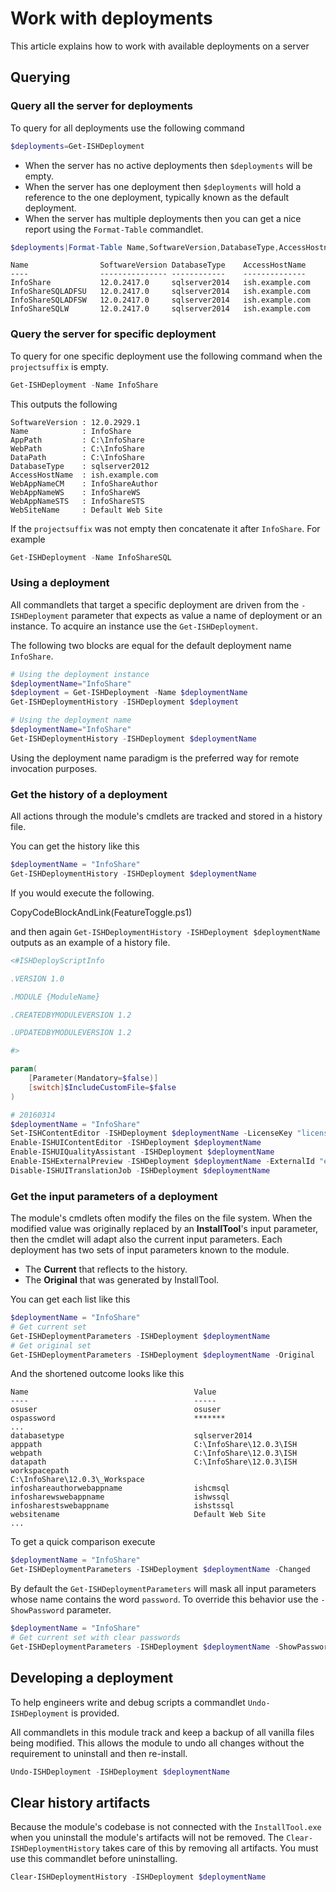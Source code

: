 ﻿# Work with deployments
 
This article explains how to work with available deployments on a server
 
## Querying 
### Query all the server for deployments
To query for all deployments use the following command
```powershell
$deployments=Get-ISHDeployment
```
 
- When the server has no active deployments then `$deployments` will be empty.
- When the server has one deployment then `$deployments` will hold a reference to the one deployment, typically known as the default deployment.
- When the server has multiple deployments then you can get a nice report using the `Format-Table` commandlet.
 
```powershell
$deployments|Format-Table Name,SoftwareVersion,DatabaseType,AccessHostname
```
    Name                SoftwareVersion DatabaseType    AccessHostName                                
    ----                --------------- ------------    --------------                                
    InfoShare           12.0.2417.0     sqlserver2014   ish.example.com                               
    InfoShareSQLADFSU   12.0.2417.0     sqlserver2014   ish.example.com                               
    InfoShareSQLADFSW   12.0.2417.0     sqlserver2014   ish.example.com                               
    InfoShareSQLW       12.0.2417.0     sqlserver2014   ish.example.com                               
 
### Query the server for specific deployment
To query for one specific deployment use the following command when the `projectsuffix` is empty.
```powershell
Get-ISHDeployment -Name InfoShare
```
This outputs the following

```text 
SoftwareVersion : 12.0.2929.1
Name            : InfoShare
AppPath         : C:\InfoShare
WebPath         : C:\InfoShare
DataPath        : C:\InfoShare
DatabaseType    : sqlserver2012
AccessHostName  : ish.example.com
WebAppNameCM    : InfoShareAuthor
WebAppNameWS    : InfoShareWS
WebAppNameSTS   : InfoShareSTS
WebSiteName     : Default Web Site
```
 
If the `projectsuffix` was not empty then concatenate it after `InfoShare`. For example
```powershell
Get-ISHDeployment -Name InfoShareSQL
```

### Using a deployment
All commandlets that target a specific deployment are driven from the `-ISHDeployment` parameter that expects as value a name of deployment or an instance. 
To acquire an instance use the `Get-ISHDeployment`.

The following two blocks are equal for the default deployment name `InfoShare`.

```powershell
# Using the deployment instance
$deploymentName="InfoShare"
$deployment = Get-ISHDeployment -Name $deploymentName
Get-ISHDeploymentHistory -ISHDeployment $deployment
```

```powershell
# Using the deployment name
$deploymentName="InfoShare"
Get-ISHDeploymentHistory -ISHDeployment $deploymentName
```

Using the deployment name paradigm is the preferred way for remote invocation purposes.
 
### Get the history of a deployment
All actions through the module's cmdlets are tracked and stored in a history file.
 
You can get the history like this
 
```powershell
$deploymentName = "InfoShare"
Get-ISHDeploymentHistory -ISHDeployment $deploymentName
```
 
If you would execute the following.
 
CopyCodeBlockAndLink(FeatureToggle.ps1)
 
and then again `Get-ISHDeploymentHistory -ISHDeployment $deploymentName` outputs as an example of a history file.

```powershell
<#ISHDeployScriptInfo

.VERSION 1.0

.MODULE {ModuleName}

.CREATEDBYMODULEVERSION 1.2

.UPDATEDBYMODULEVERSION 1.2

#>

param(
    [Parameter(Mandatory=$false)]
    [switch]$IncludeCustomFile=$false
)

# 20160314
$deploymentName = "InfoShare"
Set-ISHContentEditor -ISHDeployment $deploymentName -LicenseKey "licensekey" -Domain "ish.example.com"
Enable-ISHUIContentEditor -ISHDeployment $deploymentName
Enable-ISHUIQualityAssistant -ISHDeployment $deploymentName
Enable-ISHExternalPreview -ISHDeployment $deploymentName -ExternalId "externalid"
Disable-ISHUITranslationJob -ISHDeployment $deploymentName
```

### Get the input parameters of a deployment
The module's cmdlets often modify the files on the file system. When the modified value was originally replaced by an **InstallTool**'s input parameter, then the cmdlet will adapt also the current input parameters. 
Each deployment has two sets of input parameters known to the module. 

- The **Current** that reflects to the history. 
- The **Original** that was generated by InstallTool.
 
You can get each list like this
 
```powershell
$deploymentName = "InfoShare"
# Get current set
Get-ISHDeploymentParameters -ISHDeployment $deploymentName
# Get original set
Get-ISHDeploymentParameters -ISHDeployment $deploymentName -Original
```

And the shortened outcome looks like this

```text
Name                                     Value
----                                     -----
osuser                                   osuser
ospassword                               *******
...
databasetype                             sqlserver2014
apppath                                  C:\InfoShare\12.0.3\ISH
webpath                                  C:\InfoShare\12.0.3\ISH
datapath                                 C:\InfoShare\12.0.3\ISH
workspacepath                            C:\InfoShare\12.0.3\_Workspace
infoshareauthorwebappname                ishcmsql
infosharewswebappname                    ishwssql
infosharestswebappname                   ishstssql
websitename                              Default Web Site
...
```

To get a quick comparison execute

```powershell
$deploymentName = "InfoShare"
Get-ISHDeploymentParameters -ISHDeployment $deploymentName -Changed
```

By default the `Get-ISHDeploymentParameters` will mask all input parameters whose name contains the word `password`. 
To override this behavior use the `-ShowPassword` parameter.

```powershell
$deploymentName = "InfoShare"
# Get current set with clear passwords
Get-ISHDeploymentParameters -ISHDeployment $deploymentName -ShowPassword
```
 
## Developing a deployment
To help engineers write and debug scripts a commandlet `Undo-ISHDeployment` is provided.
 
All commandlets in this module track and keep a backup of all vanilla files being modified.
This allows the module to undo all changes without the requirement to uninstall and then re-install.
 
```powershell
Undo-ISHDeployment -ISHDeployment $deploymentName
```
 
## Clear history artifacts
Because the module's codebase is not connected with the `InstallTool.exe` when you uninstall the module's artifacts will not be removed.
The `Clear-ISHDeploymentHistory` takes care of this by removing all artifacts. You must use this commandlet before uninstalling.
 
```powershell
Clear-ISHDeploymentHistory -ISHDeployment $deploymentName
```